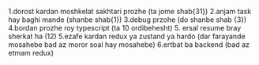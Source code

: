 1.dorost kardan moshkelat sakhtari prozhe (ta jome shab{31})
2.anjam task hay baghi mande (shanbe shab{1})
3.debug przohe (do shanbe shab {3})
4.bordan prozhe roy typescript (ta 10 ordibehesht)
5. ersal resume bray sherkat ha (12)
5.ezafe kardan redux ya zustand ya hardo (dar farayande mosahebe bad az moror soal hay mosahebe)
6.ertbat ba backend (bad az etmam redux)
